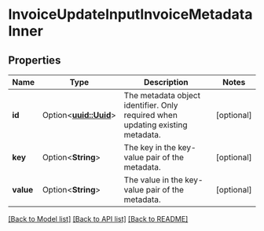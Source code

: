 # InvoiceUpdateInputInvoiceMetadataInner

## Properties

Name | Type | Description | Notes
------------ | ------------- | ------------- | -------------
**id** | Option<[**uuid::Uuid**](uuid::Uuid.md)> | The metadata object identifier. Only required when updating existing metadata. | [optional]
**key** | Option<**String**> | The key in the key-value pair of the metadata. | [optional]
**value** | Option<**String**> | The value in the key-value pair of the metadata. | [optional]

[[Back to Model list]](../README.md#documentation-for-models) [[Back to API list]](../README.md#documentation-for-api-endpoints) [[Back to README]](../README.md)



